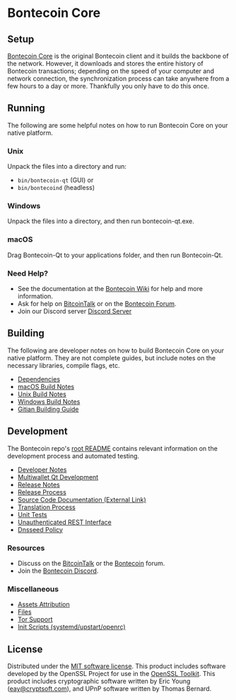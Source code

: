 Bontecoin Core
=============

Setup
---------------------
[Bontecoin Core](http://bontecoin.org/wallet) is the original Bontecoin client and it builds the backbone of the network. However, it downloads and stores the entire history of Bontecoin transactions; depending on the speed of your computer and network connection, the synchronization process can take anywhere from a few hours to a day or more. Thankfully you only have to do this once.

Running
---------------------
The following are some helpful notes on how to run Bontecoin Core on your native platform.

### Unix

Unpack the files into a directory and run:

- `bin/bontecoin-qt` (GUI) or
- `bin/bontecoind` (headless)

### Windows

Unpack the files into a directory, and then run bontecoin-qt.exe.

### macOS

Drag Bontecoin-Qt to your applications folder, and then run Bontecoin-Qt.

### Need Help?

* See the documentation at the [Bontecoin Wiki](https://github.com/bontecoin-bonte/bontecoin/wiki)
for help and more information.
* Ask for help on [BitcoinTalk](https://bitcointalk.org/index.php?topic=1262920.0) or on the [Bontecoin Forum](http://forum.bontecoin.org/).
* Join our Discord server [Discord Server](https://discord.bontecoin.org)

Building
---------------------
The following are developer notes on how to build Bontecoin Core on your native platform. They are not complete guides, but include notes on the necessary libraries, compile flags, etc.

- [Dependencies](dependencies.md)
- [macOS Build Notes](build-osx.md)
- [Unix Build Notes](build-unix.md)
- [Windows Build Notes](build-windows.md)
- [Gitian Building Guide](gitian-building.md)

Development
---------------------
The Bontecoin repo's [root README](/README.md) contains relevant information on the development process and automated testing.

- [Developer Notes](developer-notes.md)
- [Multiwallet Qt Development](multiwallet-qt.md)
- [Release Notes](release-notes.md)
- [Release Process](release-process.md)
- [Source Code Documentation (External Link)](https://www.fuzzbawls.pw/bontecoin/doxygen/)
- [Translation Process](translation_process.md)
- [Unit Tests](unit-tests.md)
- [Unauthenticated REST Interface](REST-interface.md)
- [Dnsseed Policy](dnsseed-policy.md)

### Resources
* Discuss on the [BitcoinTalk](https://bitcointalk.org/index.php?topic=1262920.0) or the [Bontecoin](http://forum.bontecoin.org/) forum.
* Join the [Bontecoin Discord](https://discord.bontecoin.org).

### Miscellaneous
- [Assets Attribution](assets-attribution.md)
- [Files](files.md)
- [Tor Support](tor.md)
- [Init Scripts (systemd/upstart/openrc)](init.md)

License
---------------------
Distributed under the [MIT software license](/COPYING).
This product includes software developed by the OpenSSL Project for use in the [OpenSSL Toolkit](https://www.openssl.org/). This product includes
cryptographic software written by Eric Young ([eay@cryptsoft.com](mailto:eay@cryptsoft.com)), and UPnP software written by Thomas Bernard.
